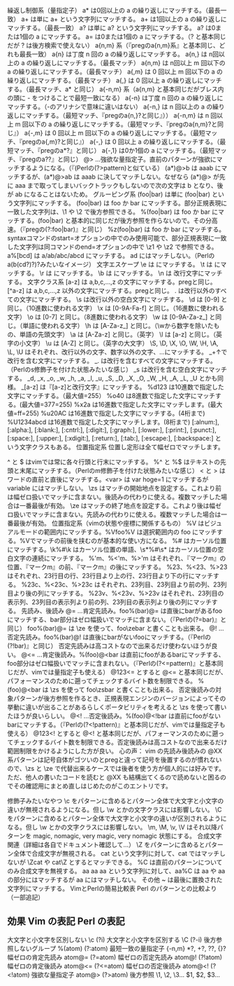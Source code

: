 繰返し制御系（量指定子）
a* は0回以上の a の繰り返しにマッチする。（最長一致）
a+ は単に a+ という文字列にマッチする。
a\+ は1回以上の a の繰り返しにマッチする。（最長一致）
a? は単に a? という文字列にマッチする。
a\? は0または1個の a にマッチする。
a\= は0または1個の a にマッチする。（\? と基本同じだが \? は後方検索で使えない）
a\{n,m} 系（『pregのa{n,m}系』と基本同じ、どれも最長一致）
a\{n} は丁度 n 回の a の繰り返しにマッチする。
a\{n,} は n回以上の a の繰り返しにマッチする。（最長マッチ）
a\{n,m} は n回以上 m 回以下の a の繰り返しにマッチする。（最長マッチ）
a\{,m} は 0 回以上 m 回以下の a の繰り返しにマッチする。（最長マッチ）
a\{,} は 0 回以上 a の繰り返しにマッチする。（最長マッチ、a* と同じ）
a\{-n,m} 系（a\{n,m} と基本同じだがブレス内の頭に - をつけることで最短一致になる）
a\{-n} は丁度 n 回の a の繰り返しにマッチする。（-のアリナシで意味に違いはない）
a\{-n,} は n 回以上の a の繰り返しにマッチする。（最短マッチ、『pregのa{n,}?と同じ』））
a\{-n,m} は n 回以上 m 回以下の a の繰り返しにマッチする。（最短マッチ、『pregのa{n,m}?と同じ』）
a\{-,m} は 0 回以上 m 回以下の a の繰り返しにマッチする。（最短マッチ、『pregのa{,m}?と同じ』）
a\{-,} は 0 回以上 a の繰り返しにマッチする。（最短マッチ、『pregのa*?』と同じ）
a\{-,1} は0か1個の a にマッチする。（最短マッチ、『pregのa??』と同じ）
\@> …強欲な量指定子。直前のパターンが強欲にマッチするようになる。（『(Perlの(?>pattern)と似ている）
\(a*\)\@>b は aaab にマッチするが、\(a*\)\@>ab は aaab に決してマッチしない。なぜなら \(a*)\@> が先に aaa まで取ってしまいバックトラックもしないので次の文字は b となり、後が ab になることはないため。
グルーピング系
(foo|bar) は単に (foo|bar) という文字列にマッチする。
\(foo\|bar\) は foo か bar にマッチする。部分正規表現に一致した文字列は、\1 や \2 で後方参照できる。
\%(foo\|bar\) は foo か bar にマッチする。\(foo\|bar\) と基本的に同じだが後方参照を作らないので。その分高速。（『pregの(?:foo|bar)』と同じ）
\%z(foo\|bar\) は foo か bar にマッチする。syntaxコマンドのstart=オプションの中でのみ使用可能で、部分正規表現に一致した文字列は同コマンドのend=オプションの中で \z1 や \z2 で参照できる。
a\%[bcd] は a/ab/abc/abcd にマッチする。 ad にはマッチしない。（Perlのa(b(cd?)?)?みたいなイメージ）
文字エスケープ
\e は <Esc> にマッチする。
\t は <Tab> にマッチする。
\r は <CR> にマッチする。
\b は <BS> にマッチする。
\n は 改行文字にマッチする。
文字クラス系
[a-z] は a,b,c,...,z の文字にマッチする。pregと同じ。
[^a-z] は a,b,c,...,z 以外の文字にマッチする。pregと同じ。
. は改行以外のすべての文字にマッチする。
\s は改行以外の空白文字にマッチする。
\d は [0-9] と同じ。（10進数に使われる文字）
\x は [0-9A-Fa-f] と同じ。（16進数に使われる文字）
\o は [0-7] と同じ。（8進数に使われる文字）
\w は [0-9A-Za-z_] と同じ。（単語に使われる文字）
\h は [A-Za-z_] と同じ。（\wから数字を除いたもの、単語の先頭文字）
\a は [A-Za-z] と同じ。（英字）
\l は [a-z] と同じ。（英字の小文字）
\u は [A-Z] と同じ。（英字の大文字）
\S, \D, \X, \O, \W, \H, \A, \L, \U はそれぞれ、改行以外の文字、数字以外の文字、…にマッチする。
\_+↑で改行を含む文字にマッチする。
\_. は改行を含むすべての文字にマッチする。（Perlのs修飾子を付けた状態みたいな感じ）
\_s は改行を含む空白文字にマッチする。
\_d, \_x, \_o, \_w, \_h, \_a, \_l, \_u, \_S, \_D, \_X, \_O, \_W, \_H, \_A, \_L, \_U とかも同様。
\_[a-z] は『[a-z]と改行文字』にマッチする。
\%d123 は10進数で指定した文字にマッチする。（最大値=255）
\%o40 は8進数で指定した文字にマッチする。(最大値=377=255)
\%x2a は16進数で指定した文字にマッチします。(最大値=ff=255)
\%u20AC は16進数で指定した文字にマッチする。(4桁まで)
\%U1234abcd は16進数で指定した文字にマッチします。(8桁まで)
[:alnum:], [:alpha:], [:blank:], [:cntrl:], [:digit:], [:graph:], [:lower:], [:print:], [:punct:], [:space:], [:upper:], [:xdigit:], [:return:], [:tab:], [:escape:], [:backspace:] という文字クラスもある。
位置指定系
位置し定形は全て幅ゼロでマッチします。

^ と $ はvimでは常に各々行頭と行末にマッチする。
\%^ と \%$ はテキストの先頭と末尾にマッチする。（Perlのm修飾子を付けた状態みたいな感じ）
\< と \> はワードの直前と直後にマッチする。\<var\> は var hoge=1 にマッチするが variable にはマッチしない。
\zs はマッチの開始地点を設定する。これより前は幅ゼロ扱いでマッチに含まない。後読みの代わりに使える。複数マッチした場合は一番最後が有効。
\ze はマッチの終了地点を設定する。これより後は幅ゼロ扱いでマッチに含まない。先読みの代わりに使える。複数マッチした場合は一番最後が有効。
位置指定系（vimの状態や座標に関係するもの）
\%V はビジュアルモードの範囲内にマッチする。\%Vfoo\%V は選択範囲内の foo にマッチする。\%Vでマッチの前後を挟むのが基本的な使い方になる。
\%# はカーソル位置にマッチする。\k\%#\k はカーソル位置の単語、\s*\%#\s* はカーソル位置の空白文字の連続にマッチする。
\%'m、\%<'m、\%>'m はそれぞれ、『マークm』の位置、『マークm』の前、『マークm』の後にマッチする。
\%23、\%<23、\%>23 はそれぞれ、23行目の行、23行目より上の行、23行目より下の行にマッチする。
\%23c、\%<23c、\%>23c はそれぞれ、23列目、23列目より前の列、23列目より後の列にマッチする。
\%23v、\%<23v、\%>23v はそれぞれ、23列目の表示列、23列目の表示列より前の列、23列目の表示列より後の列にマッチする。
先読み、後読み
\@= …肯定先読み。foo\%(bar\)\@= は直後にbarがあるfooにマッチする、bar部分はゼロ幅扱いでマッチに含まない。（『Perlの(?=bar)』と同じ）
foo\%(bar\)\@= は \ze を使って、foo\zebar と書くことも出来る。
\@! …否定先読み。foo\%(bar\)\@! は直後にbarがないfooにマッチする。（『Perlの(?!bar)』と同じ）
否定先読みは高コストなので出来るだけ使わないほうが良い。
\@<= …肯定後読み。\%(foo\)\@<bar は直前にfooがあるbarにマッチする、foo部分はゼロ幅扱いでマッチに含まれない。（『Perlの(?<=pattern)』と基本同じだが、vimでは量指定子も使える）
\@123<= とすると \@<= と基本同じだが、パフォーマンスのために遡ってチェックするバイト数を制限できる。
\%(foo\)\@<bar は \zs を使って foo\zsbar と書くことも出来る。
否定後読みの対象パターンが後方参照を作るとき、正規表現エンジンのバージョンによってその挙動に違いが出ることがあるらしくポータビリティを考えると \zs を使って書いたほうが良いらしい。
\@<! …否定後読み。\%(foo\)\@<!bar は直前にfooがないbarにマッチする。（『Perlの(?<!pattern)』と基本同じだが、vimでは量指定子も使える）
\@123<! とすると \@<! と基本同じだが、パフォーマンスのために遡ってチェックするバイト数を制限できる。否定後読みは高コストなので出来るだけ範囲制限をかけるようにした方が良い。
心の声： vim の先読み後読みの \@XX 系パターンは記号自体がゴツいのとpregと違って記号を後置するのが慣れないので、\zs と \ze で代替出来るケースでは後者を使う方が個人的には好みです。ただ、他人の書いたコードを読むと \@XX も結構出てくるので読めないと困るのでその確認用にまとめ直しはじめたのがこのエントリです。

修飾子みたいなやつ
\c をパターンに含めるとパターン全体で大文字と小文字の違いが無視されるようになる。但し \w とかの文字クラスには影響しない。
\C をパターンに含めるとパターン全体で大文字と小文字の違いが区別されるようになる。但し \w とかの文字クラスには影響しない。
\m, \M, \v, \V はそれ以降パターンを magic, nomagic, very magic, very nomagic 状態にする。
合成文字関連（詳細は各自でドキュメント確認して…）
\Z をパターンに含めるとパターン全体で合成文字が無視される。
cat という文字列に対して、cat ではマッチしないが \Zcat や cat\Z とするとマッチできる。
\%C は直前のパターンについてのみ合成文字を無視する。
aa aa aa という文字列に対して、aa\%C は aa や aa の部分にはマッチするが aa にはマッチしない。
その他
~ は最後に置換された文字列にマッチする。
VimとPerlの簡易比較表
Perl のパターンとの比較より（一部追記）

効果                            Vim の表記      Perl の表記
----------------------------------------------------------------
大文字と小文字を区別しない       \c              (?i)
大文字と小文字を区別する         \C              (?-i)
後方参照しないグループ           \%(atom\)       (?:atom)
最短一致の量指定子              \{-n,m}         *?, +?, ??, {}?
幅ゼロの肯定先読み              atom\@=         (?=atom)
幅ゼロの否定先読み              atom\@!         (?!atom)
幅ゼロの肯定後読み              atom\@<=        (?<=atom)
幅ゼロの否定後読み              atom\@<!        (?<!atom)
強欲な量指定子                 atom\@>         (?>atom)
後方参照                      \1, \2, \3...   $1, $2, $3...
